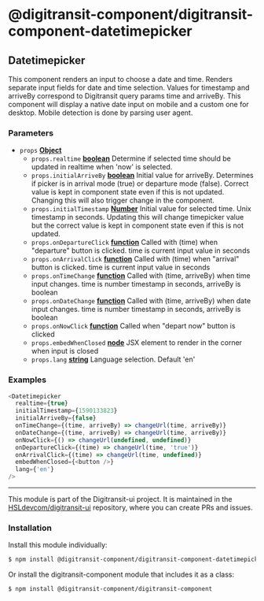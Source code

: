 # @digitransit-component/digitransit-component-datetimepicker

<!-- Generated by documentation.js. Update this documentation by updating the source code. -->

## Datetimepicker

This component renders an input to choose a date and time. Renders separate input fields for date and time selection. Values for timestamp and arriveBy correspond to Digitransit query params time and arriveBy. This component will display a native date input on mobile and a custom one for desktop. Mobile detection is done by parsing user agent.

### Parameters

-   `props` **[Object][1]** 
    -   `props.realtime` **[boolean][2]** Determine if selected time should be updated in realtime when 'now' is selected.
    -   `props.initialArriveBy` **[boolean][2]** Initial value for arriveBy. Determines if picker is in arrival mode (true) or departure mode (false). Correct value is kept in component state even if this is not updated. Changing this will also trigger change in the component.
    -   `props.initialTimestamp` **[Number][3]** Initial value for selected time. Unix timestamp in seconds. Updating this will change timepicker value but the correct value is kept in component state even if this is not updated.
    -   `props.onDepartureClick` **[function][4]** Called with (time) when "departure" button is clicked. time is current input value in seconds
    -   `props.onArrivalClick` **[function][4]** Called with (time) when "arrival" button is clicked. time is current input value in seconds
    -   `props.onTimeChange` **[function][4]** Called with (time, arriveBy) when time input changes. time is number timestamp in seconds, arriveBy is boolean
    -   `props.onDateChange` **[function][4]** Called with (time, arriveBy) when date input changes. time is number timestamp in seconds, arriveBy is boolean
    -   `props.onNowClick` **[function][4]** Called when "depart now" button is clicked
    -   `props.embedWhenClosed` **[node][5]** JSX element to render in the corner when input is closed
    -   `props.lang` **[string][6]** Language selection. Default 'en'

### Examples

```javascript
<Datetimepicker
  realtime={true}
  initialTimestamp={1590133823}
  initialArriveBy={false}
  onTimeChange={(time, arriveBy) => changeUrl(time, arriveBy)}
  onDateChange={(time, arriveBy) => changeUrl(time, arriveBy)}
  onNowClick={() => changeUrl(undefined, undefined)}
  onDepartureClick={(time) => changeUrl(time, 'true')}
  onArrivalClick={(time) => changeUrl(time, undefined)}
  embedWhenClosed={<button />}
  lang={'en'}
/>
```

[1]: https://developer.mozilla.org/docs/Web/JavaScript/Reference/Global_Objects/Object

[2]: https://developer.mozilla.org/docs/Web/JavaScript/Reference/Global_Objects/Boolean

[3]: https://developer.mozilla.org/docs/Web/JavaScript/Reference/Global_Objects/Number

[4]: https://developer.mozilla.org/docs/Web/JavaScript/Reference/Statements/function

[5]: https://developer.mozilla.org/docs/Web/API/Node/nextSibling

[6]: https://developer.mozilla.org/docs/Web/JavaScript/Reference/Global_Objects/String

<!-- This file is automatically generated. Please don't edit it directly:
if you find an error, edit the source file (likely index.js), and re-run
./scripts/generate-readmes in the digitransit-component project. -->

---

This module is part of the Digitransit-ui project. It is maintained in the
[HSLdevcom/digitransit-ui](https://github.com/HSLdevcom/digitransit-ui) repository, where you can create
PRs and issues.

### Installation

Install this module individually:

```sh
$ npm install @digitransit-component/digitransit-component-datetimepicker
```

Or install the digitransit-component module that includes it as a class:

```sh
$ npm install @digitransit-component/digitransit-component
```
